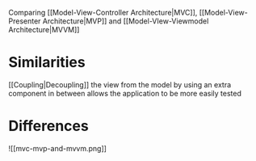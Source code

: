 Comparing [[Model-View-Controller Architecture|MVC]], [[Model-View-Presenter Architecture|MVP]] and [[Model-VIew-Viewmodel Architecture|MVVM]]

# Similarities

[[Coupling|Decoupling]] the view from the model by using an extra component in between allows the application to be more easily tested

# Differences

![[mvc-mvp-and-mvvm.png]]